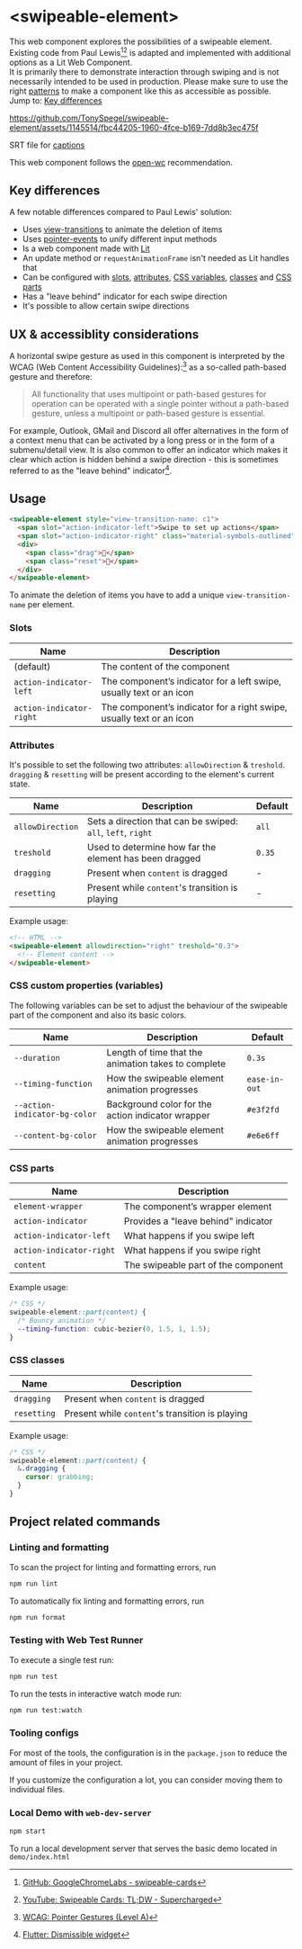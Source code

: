 # \<swipeable-element>

This web component explores the possibilities of a swipeable element. Existing code from Paul Lewis[^1][^2] is adapted and implemented with additional options as a Lit Web Component.  
It is primarily there to demonstrate interaction through swiping and is not necessarily intended to be used in production. Please make sure to use the right [patterns](#ux--accessiblity-considerations) to make a component like this as accessible as possible. Jump to: [Key differences](#key-differences)

https://github.com/TonySpegel/swipeable-element/assets/1145514/fbc44205-1960-4fce-b169-7dd8b3ec475f  

SRT file for [captions](/assets/swipeable-element.mp4.srt)

This web component follows the [open-wc](https://github.com/open-wc/open-wc) recommendation.

## Key differences

A few notable differences compared to Paul Lewis' solution:

- Uses [view-transitions](https://developer.mozilla.org/en-US/docs/Web/API/View_Transitions_API) to animate the deletion of items
- Uses [pointer-events](https://www.redblobgames.com/making-of/draggable/) to unify different input methods
- Is a web component made with [Lit](https://lit.dev/)
- An update method or `requestAnimationFrame` isn't needed as Lit handles that
- Can be configured with [slots](#slots), [attributes](#attributes), [CSS variables](#css-custom-properties-variables), [classes](#css-classes) and [CSS parts](#css-parts)
- Has a "leave behind" indicator for each swipe direction
- It's possible to allow certain swipe directions 

## UX & accessiblity considerations

A horizontal swipe gesture as used in this component is interpreted by the <abbr>WCAG</abbr> (Web Content Accessibility Guidelines):[^3] as a so-called path-based gesture and therefore:

> All functionality that uses multipoint or path-based gestures for operation can be operated with a single pointer without a path-based gesture, unless a multipoint or path-based gesture is essential.

For example, Outlook, GMail and Discord all offer alternatives in the form of a context menu that can be activated by a long press or in the form of a submenu/detail view. It is also common to offer an indicator which makes it clear which action is hidden behind a swipe direction - this is sometimes referred to as the "leave behind" indicator[^4].

## Usage

```html
<swipeable-element style="view-transition-name: c1">
  <span slot="action-indicator-left">Swipe to set up actions</span>
  <span slot="action-indicator-right" class="material-symbols-outlined">mail</span>
  <div>
    <span class="drag">👀</span>
    <span class="reset">🐸</span>
  </div>
</swipeable-element>
```

To animate the deletion of items you have to add a unique `view-transition-name` per element.

### Slots

| Name                   | Description                                                         |
|------------------------|---------------------------------------------------------------------|
|(default)               | The content of the component                                        |
|`action-indicator-left` | The component’s indicator for a left swipe, usually text or an icon |
|`action-indicator-right`| The component’s indicator for a right swipe, usually text or an icon|

### Attributes

It's possible to set the following two attributes: `allowDirection` & `treshold`. 
`dragging` & `resetting` will be present according to the element's current state.

| Name           | Description                                                |Default|
|----------------|------------------------------------------------------------|-------|
|`allowDirection`| Sets a direction that can be swiped: `all`, `left`, `right`| `all` |
|`treshold`      | Used to determine how far the element has been dragged     | `0.35`|
|`dragging`      | Present when `content` is dragged                          | -     |
|`resetting`     | Present while `content`'s transition is playing            | -     |

Example usage:
```html
<!-- HTML -->
<swipeable-element allowdirection="right" treshold="0.3">
  <!-- Element content -->
</swipeable-element>
```
### CSS custom properties (variables)
The following variables can be set to adjust the behaviour of the swipeable part of the 
component and also its basic colors.

| Name                        | Description                                        | Default     |
|-----------------------------|----------------------------------------------------|-------------|
|`--duration`                 | Length of time that the animation takes to complete|`0.3s`       |
|`--timing-function`          | How the swipeable element animation progresses     |`ease-in-out`|
|`--action-indicator-bg-color`| Background color for the action indicator wrapper  |`#e3f2fd`    |
|`--content-bg-color`         | How the swipeable element animation progresses     |`#e6e6ff`    |

### CSS parts
| Name                   | Description                         |
|------------------------|-------------------------------------|
|`element-wrapper`       | The component’s wrapper element     |
|`action-indicator`      | Provides a "leave behind" indicator |
|`action-indicator-left` | What happens if you swipe left      |
|`action-indicator-right`| What happens if you swipe right     |
|`content`               | The swipeable part of the component |

Example usage:
```css
/* CSS */
swipeable-element::part(content) {
  /* Bouncy animation */ 
  --timing-function: cubic-bezier(0, 1.5, 1, 1.5);
}
```

### CSS classes

| Name      | Description                                    |
|-----------|------------------------------------------------|
|`dragging` | Present when `content` is dragged              |
|`resetting`| Present while `content`'s transition is playing|

Example usage:
```css
/* CSS */
swipeable-element::part(content) {
  &.dragging {
    cursor: grabbing;
  }
}
```

## Project related commands

### Linting and formatting

To scan the project for linting and formatting errors, run

```bash
npm run lint
```

To automatically fix linting and formatting errors, run

```bash
npm run format
```

### Testing with Web Test Runner

To execute a single test run:

```bash
npm run test
```

To run the tests in interactive watch mode run:

```bash
npm run test:watch
```


### Tooling configs

For most of the tools, the configuration is in the `package.json` to reduce the amount of files in your project.

If you customize the configuration a lot, you can consider moving them to individual files.

### Local Demo with `web-dev-server`

```bash
npm start
```

To run a local development server that serves the basic demo located in `demo/index.html`


[^1]: [GitHub: GoogleChromeLabs - swipeable-cards](https://github.com/GoogleChromeLabs/ui-element-samples/blob/gh-pages/swipeable-cards/cards.js)  
[^2]: [YouTube: Swipeable Cards: TL;DW - Supercharged](https://www.youtube.com/watch?v=F3A6Skckh9c)  
[^3]: [WCAG: Pointer Gestures (Level A)](https://www.w3.org/WAI/WCAG21/Understanding/pointer-gestures.html)  
[^4]: [Flutter: Dismissible widget](https://docs.flutter.dev/cookbook/gestures/dismissible)
